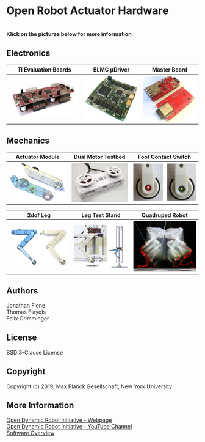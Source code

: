 # Open Robot Actuator Hardware

<br>**Klick on the pictures below for more information**
## Electronics
| TI Evaluation Boards  | BLMC µDriver | Master Board |
| ---------------  | ------------- |------------- |
| <a href="/electronics/ti_electronics/README.md"><img src="electronics/ti_electronics/images/ti_eval_board_1.jpg" width="350"></a>| <a href="electronics/micro_driver_electronics/README.md"><img src="electronics/micro_driver_electronics/images/microdriver_board_v2.jpg" width="270"></a>  | <a href="https://github.com/open-dynamic-robot-initiative/master-board"><img src="electronics/images/master_board_1.jpg" width="270"></a>  |

## Mechanics
| Actuator Module  | Dual Motor Testbed | Foot Contact Switch |
| ---------------  | ------------- |------------- |
| <a href="mechanics/actuator_module_v1/README.md"><img src="mechanics/actuator_module_v1/images/actuator_module_1.png" width="300"></a>| <a href="mechanics/dual_motor_testbed_v1/README.md"><img src="mechanics/dual_motor_testbed_v1/images/dual_motor_testbed_1.jpg" width="300"></a>  | <a href="mechanics/foot_contact_switch_v1/README.md"><img src="mechanics/foot_contact_switch_v1/images/foot_sensor.jpg" width="350"></a>  |

| 2dof Leg  | Leg Test Stand | Quadruped Robot |
| ------------- | ------------- |------------- |
| <a href="mechanics/leg_2dof_v1/README.md"><img src="mechanics/leg_2dof_v1/images/leg_2dof_1.png" width="350"></a>| <a href="mechanics/leg_test_stand_v1/README.md"><img src="mechanics/leg_test_stand_v1/images/leg_test_stand_1.png" width="300"></a>  | <a href="mechanics/quadruped_robot_8dof_v1/README.md"><img src="mechanics/quadruped_robot_8dof_v1/images/quadruped_8dof_jump_1.jpg" width="300"></a>  |

Authors
--------
Jonathan Fiene  
Thomas Flayols  
Felix Grimminger  

License
-------
BSD 3-Clause License

Copyright
-----------
Copyright (c) 2019, Max Planck Gesellschaft, New York University

More Information
----------------
[Open Dynamic Robot Initiative - Webpage](https://open-dynamic-robot-initiative.github.io)  
[Open Dynamic Robot Initiative - YouTube Channel](https://www.youtube.com/channel/UCx32JW2oIrax47Gjq8zNI-w)   
[Software Overview](https://github.com/open-dynamic-robot-initiative/open-dynamic-robot-initiative.github.io/wiki/Open-Dynamic-Robot-Initiative-Documentation)
